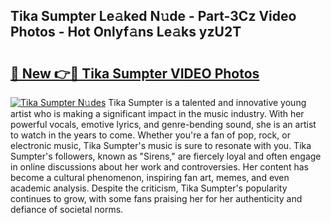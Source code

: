 ## Tika Sumpter Le𝚊ked N𝚞de - Part-3Cz Video Photos - Hot Onlyf𝚊ns Le𝚊ks yzU2T

# <h2><a href="http://ab8526.deff.icu/?id=Tika+Sumpter">🔗 New 👉🔴 Tika Sumpter VIDEO Photos</a></h2>

[![Tika Sumpter N𝚞des](https://i.imgur.com/rIISA9y.gif)](http://ab8526.deff.icu/?id=Tika+Sumpter)
Tika Sumpter is a talented and innovative young artist who is making a significant impact in the music industry. With her powerful vocals, emotive lyrics, and genre-bending sound, she is an artist to watch in the years to come. Whether you're a fan of pop, rock, or electronic music, Tika Sumpter's music is sure to resonate with you. Tika Sumpter's followers, known as "Sirens," are fiercely loyal and often engage in online discussions about her work and controversies. Her content has become a cultural phenomenon, inspiring fan art, memes, and even academic analysis. Despite the criticism, Tika Sumpter's popularity continues to grow, with some fans praising her for her authenticity and defiance of societal norms.
